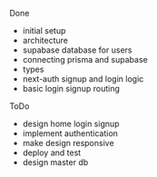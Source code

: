 Done
- initial setup
- architecture
- supabase database for users
- connecting prisma and supabase
- types
- next-auth signup and login logic
- basic login signup routing

ToDo
- design home login signup
- implement authentication
- make design responsive
- deploy and test
- design master db